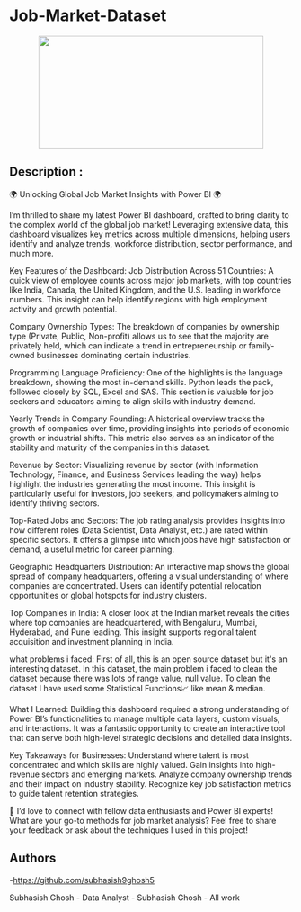 # Job-Market-Dataset

<p align="center">
  <img width="400" height="200" src="NScreenshot 2024-11-01 214544.png"></p>

## Description : 
🌍 Unlocking Global Job Market Insights with Power BI 🌍

I’m thrilled to share my latest Power BI dashboard, crafted to bring clarity to the complex world of the global job market! Leveraging extensive data, this dashboard visualizes key metrics across multiple dimensions, helping users identify and analyze trends, workforce distribution, sector performance, and much more.

Key Features of the Dashboard:
Job Distribution Across 51 Countries: A quick view of employee counts across major job markets, with top countries like India, Canada, the United Kingdom, and the U.S. leading in workforce numbers. This insight can help identify regions with high employment activity and growth potential.

Company Ownership Types: The breakdown of companies by ownership type (Private, Public, Non-profit) allows us to see that the majority are privately held, which can indicate a trend in entrepreneurship or family-owned businesses dominating certain industries.

Programming Language Proficiency: One of the highlights is the language breakdown, showing the most in-demand skills. Python leads the pack, followed closely by SQL, Excel and SAS. This section is valuable for job seekers and educators aiming to align skills with industry demand.

Yearly Trends in Company Founding: A historical overview tracks the growth of companies over time, providing insights into periods of economic growth or industrial shifts. This metric also serves as an indicator of the stability and maturity of the companies in this dataset.

Revenue by Sector: Visualizing revenue by sector (with Information Technology, Finance, and Business Services leading the way) helps highlight the industries generating the most income. This insight is particularly useful for investors, job seekers, and policymakers aiming to identify thriving sectors.

Top-Rated Jobs and Sectors: The job rating analysis provides insights into how different roles (Data Scientist, Data Analyst, etc.) are rated within specific sectors. It offers a glimpse into which jobs have high satisfaction or demand, a useful metric for career planning.

Geographic Headquarters Distribution: An interactive map shows the global spread of company headquarters, offering a visual understanding of where companies are concentrated. Users can identify potential relocation opportunities or global hotspots for industry clusters.

Top Companies in India: A closer look at the Indian market reveals the cities where top companies are headquartered, with Bengaluru, Mumbai, Hyderabad, and Pune leading. This insight supports regional talent acquisition and investment planning in India.

what problems i faced:
First of all, this is an open source dataset but it's an interesting dataset. In this dataset, the main problem i faced to clean the dataset because there was lots of range value, null value. To clean the dataset I have used some Statistical Functions📈 like mean & median.

What I Learned:
Building this dashboard required a strong understanding of Power BI’s functionalities to manage multiple data layers, custom visuals, and interactions. It was a fantastic opportunity to create an interactive tool that can serve both high-level strategic decisions and detailed data insights.

Key Takeaways for Businesses:
Understand where talent is most concentrated and which skills are highly valued.
Gain insights into high-revenue sectors and emerging markets.
Analyze company ownership trends and their impact on industry stability.
Recognize key job satisfaction metrics to guide talent retention strategies.

💬 I’d love to connect with fellow data enthusiasts and Power BI experts! What are your go-to methods for job market analysis? Feel free to share your feedback or ask about the techniques I used in this project!

## Authors

-https://github.com/subhasish9ghosh5

Subhasish Ghosh - Data Analyst - Subhasish Ghosh - All work


